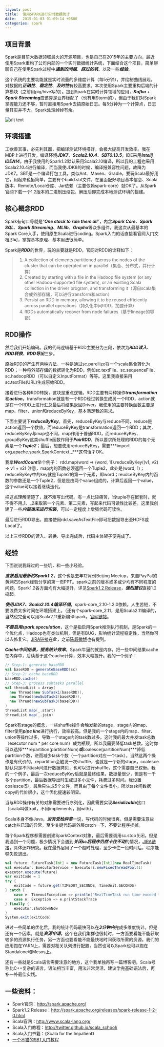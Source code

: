 ```yaml
---
layout: post
title:  使用SPARK进行实时数据统计
date:   2015-01-03 01:09:14 +0800
categories: spark
---
```


## 项目背景

Spark是目前大数据领域最火的开源项目，也是自己在2015年的主要方向，最近使用Spark重构了公司内部的一个实时数据统计系统，下面结合这个项目，简单聊聊自己在使用Spark过程中***遇到的问题***、***踩过的坑***、以及一些***经验***。

这个系统的主要功能就是实时流量的多维度计算（每5分钟），并绘制曲线展现，对数据的***正确性***、***稳定性***、***及时性***有较高要求。本次使用Spark主要重构后端的计算模块（之前用pig/hive写的）。提到Spark在实时计算领域的应用，***Kafka*** + ***Spark Streaming***应该算是业界标配了（也有用Storm的），但由于我们对Spark掌握能力还不够，暂时直接用Spark去搞原始日志。每5分钟为一个计算点，日志量其实并不大，Spark处理绰绰有余。

![alt text](http://spark.apache.org/images/spark-logo.png "Spark-Logo")

## 环境搭建

工欲善其事，必先利其器，把编译测试环境搭好，会极大提高开发效率。我在MBP上进行开发，编译环境***JDK7***、***Scala2.10.4***、***SBT0.13.5***，IDE采用***Intellj IDEA14***。由于我使用的Spark1.2默认采用Scala2.10编译，所以我的工程也采用Scala2.10.4进行编译，而当我使JDK8的时候，编译报兼容性问题，故降为JDK7。SBT是一个编译打包工具，类似Ant、Maven、Gradle，要玩Scala最好用它，用起来也挺简单，主要有个build.sbt文件，在里面配好项目基本信息、Scala版本、Remote/Local仓库、Jar依赖（主要依赖spark-core）就OK了。从Spark官网下载一个1.2版本的二进制压缩包，解压后即完成本地测试环境的搭建。

## 核心概念RDD

Spark有句口号就是“***One stack to rule them all***”，内含***Spark Core***、***Spark SQL***、***Spark Streaming***、***MLlib***、***Graphx***等众多组件，我这次从最基本的Spark Core入手，使用原生Scala进行coding。Spark入门的话直接看官网入门文档即可，掌握基本原理、基本用法很简单。

Spark是***RDD***的世界，玩的主要就是RDD，官网对RDD的诠释如下：
> 1. A collection of elements partitioned across the nodes of the cluster that can be operated on in parallel（集合、分布式，并行计算）
> 2. Created by starting with a file in the Hadoop file system (or any other Hadoop-supported file system), or an existing Scala collection in the driver program, and transforming it（源自scala集合或外部存储，可以进行transform和action）
> 3. Persist an RDD in memory, allowing it to be reused efficiently across parallel operations（持久化中间RDD，加速计算）
> 4. RDDs automatically recover from node failures（基于lineage的容错）

## RDD操作

然后我们开始编码。我的代码逻辑基于RDD主要分为三段，依次为***RDD读入***、***RDD转换***、***RDD导出***三步。

原始RDD的产生有两种方法，一种是通过sc.parellize将一个scala集合转化为RDD；一种将外部存储的数据转化为RDD，例如sc.textFile、sc.sequenceFile、sc.hadoopRDD（可以自定义InputFormat）等等。这里我直接采用sc.textFile(URL)生成原始RDD。

接着进行各种RDD转换，这块是重点逻辑。RDD主要有两种操作***transformation***和***action***，transformation就是有一个RDD经过转换生成另一个RDD，action就是在一个RDD上进行汇总最后将结果返回Driver。我使用的主要转换函数主要是map、filter、union和reduceByKey，基本满足我的需求。

下面主要说下***reduceByKey***。首先，reduceByKey与reduce不同，reduce是action返回一个数值，而reduceByKey是transformation返回一个RDD；其次，reduceByKey与map也不同，map作用于普通RDD，而reduceByKey、groupByKey这类shuffle函数作用于***PairRDD***，所以要求所处理的RDD的每个元素是一个***Tuple2***；最后，想要使用reduceByKey，需要***import org.apache.spark.SparkContext._***这句话才OK。

我拿***WordCount***举个例子：
rdd.map(word => (word, 1)).reduceByKey((v1, v2) => v1 + v2)
注意，map内的函数必须返回一个Tuple2，此处是(word, 1)；reduceByKey中的key就是Tuple2的第一个元素，即word；reudceByKey内的函数的参数还是一个Tuple2，但是是由两个value组成的，计算后返回一个value，这个value可以接着继续迭代。

把这点理解清楚了，就不难写出代码。有一点比较痛苦，当tuple存在嵌套时，就不得不用_1、_2来取第一个元素、第二元素，写起来代码可读性比较差，这里我创建了一些***内部类来进行包装***，可以一定程度上增强代码可读性。

最后进行RDD导出，直接使用rdd.saveAsTextFile即可把数据导出至HDFS或Local了。

以上三步RDD的读入、转换、导出完成后，代码主体架子便完成了。

## 经验

下面说说我踩过的一些坑，和一些小经验。

***直接启用最新的Spark1.2***，这个也是去年12月份Beijing Meetup，来自PayPal的黄涧石Spark经验分享的第一页PPT。spark之前的版本或多或少均有不同程度的问题，Spark1.2各方面均有大幅提升，详见[Spark1.2 Release](http://spark.apache.org/releases/spark-release-1-2-0.html)，***强烈建议***直接1.2搞起。

***使用JDK7、Scala2.10.4编译环境***，spark-core_2.10-1.2.0依赖，人生苦短，不要浪费太多时间在环境搭建上。（还有个spark-core_2.11，是用Scala2.11编译的，当然也完全可以用Scala2.11重新编译spark，[官网链接](http://spark.apache.org/docs/latest/building-spark.html#building-for-scala-211)。

***不要启用spark.speculation***，这个是指启用Spark推测执行机制，是Spark的一个优化点，Hadoop也有类似机制，但是有BUG，影响统计流程稳定性，当然你可以去修复它。[JIRA链接](http://t.cn/RZUPgEZ?u=2427726341&m=3793837489421258&cu=1868788825)在此，之前[陈超微博](http://weibo.com/2427726341/BDn8MDwTM?from=page_1005052427726341_profile&wvr=6&mod=weibotime&type=comment)也有提到。

***Cache中间结果，提高统计效率***。Spark牛逼的就是内存，把一些中间结果cache在内存中，后续基于这个cache计算，效率大幅提升。我的一个例子：

~~~scala
// Step-1: generate baseRDD
val baseRDD = generateBaseRDD(sc)
// Step-2: cache baseRDD
baseRDD.cache()
// Step-3: process subtasks parallel
val threadList = Array(
  new Thread(new SubTask1(baseRDD)),
  new Thread(newSubTask2(baseRDD)),
  new Thread(newSubTask3(baseRDD))
)
threadList.map(_.start)
threadList.map(_.join)
~~~

Spark有stage的概念，一些shuffle操作会触发新的stage，stage内的map、filter使用***pipe line***进行执行，效率较高。但是我的一个stage内的map、filter、union等操作过多，导致一个stage内的task数过多。这时我的最大并发task总数（executor num * per core num）成为瓶颈，所以我需要降低task总数。这时你可以选择***repartition(partitionNum)***或***coalesce(partitionNum)***降低partition个数，进而减少task个数（一个partition对应一个task）。当然这两个操作是有代价的，repartition会触发一次shuffle，也就是一个新的stage，coalesce默认只是不同task间进行数据拷贝，也可以进行shuffle，这个需要自己权衡。我的一个例子，最后一次reduceByKey后就是最终结果，数据量很少，但是有一千多个partition，最后数据导出时生成过多小文件，耗费过多时间。我设置coalesce(5)，最后只生成5个文件，而且由于每个文件很小，所以task间数据copy的代价很小，这个优化提速较明显。

当与RDD操作有关的对象需要进行序列化，因此需要实现***Serializable***接口（scala叫做trait，不用implements，用with）。

Scala本身不像Java，***没有受检异常***一说，写代码的时候很爽，但是需要注意些catch些已知的异常，至少关键代码最外层catch一下，不要让程序挂掉。

每个Spark程序都需要创建SparkContext对象，最后需要调用sc.stop关闭，但是我遇到一个问题，极少情况下会遇到***关闭sc后程序仍然卡住不动***的情况，[JIRA链接](https://issues.apache.org/jira/browse/SPARK-2892)，具体还咋研究。我在最外层用了一个超时处理，至少卡住一段时间后，程序能够失败退出。

~~~scala
val future: FutureTask[Int] = new FutureTask[Int](new RealTimeTask)
val executor: ExecutorService = Executors.newFixedThreadPool(1)
executor.execute(future)
var exitCode = 1
try {
	exitCode = future.get(TIMEOUT_SECONDS, TimeUnit.SECONDS)
} catch {
	case e: TimeoutException => println("RealTimeTask run time exceed timeout limit : " + TIMEOUT_SECONDS)
	case e: Exception => e.printStackTrace
} finally {
	executor.shutdownNow
}
System.exit(exitCode)
~~~

进过一些简单的优化后，我的统计代码最快可以在***3分钟内***完成多维度统计。但是还有一个因素，就是***资源申请***，这个在我们集群也很耗时，一方面要看能不能获取较多的资源执行任务，另一方面也要看能不能最快地时间获取所需的资源。我们的应用跑在YARN上，需要对相关队列进行配置，当然也可以Spark也可以跑在Standalone和Mesos上。

还有一些就是Scala语言需要注意的地方，这个我单独再写一篇博客吧。Scala号称比C++复杂的语言，语法相当丰富，用法非常灵活，建议学完基础语法后，再补一补最佳实践。

## 一些资料：

* Spark官网：http://spark.apache.org/
* Spark1.2 Release：http://spark.apache.org/releases/spark-release-1-2-0.html
* Scala官网：http://www.scala-lang.org/
* Scala入门教程：http://twitter.github.io/scala_school/
* Scala入门书籍：《Scala for the Impatient》
* [一个不错的SBT入门教程](https://github.com/CSUG/real_world_scala/blob/master/02_sbt.markdown)